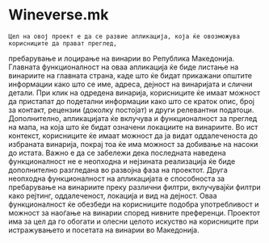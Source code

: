 # Wineverse.mk
	
	Цел на овој проект е да се развие апликација, која ќе овозможува корисниците да прават преглед,
пребарување и лоцирање на винарии во Република Македонија.
Главната функционалност на оваа апликација ќе биде листање на винариите на главната страна, каде што
ќе бидат прикажани општите информации како што се име, адреса, дејност на винаријата и слични детали.
При клик на одредена винарија, корисниците ќе имаат можност да пристапат до подетални информации како
што се краток опис, број за контакт, рецензии (доколку постојат) и други релевантни податоци.
Дополнително, апликацијата ќе вклучува и функционалност за преглед на мапа, на која што ќе бидат
означени локациите на винариите. Во ист контекст, корисниците ќе имаат можност да ја видат
оддалеченоста до избраната винарија, покрај тоа ќе има можност за добивање на насоки до истата.
Важно е да се забележи дека последната наведена функционалност не е неопходна и нејзината реализација
ќе биде дополнително разгледана во развојна фаза на проектот.
Друга неопходна функционалност на апликацијата е способноста за пребарување на винариите преку
различни филтри, вклучувајќи филтри како рејтинг, оддалеченост, локација и вид на дејност.
Оваа функционалност ќе обезбеди на корисниците подобра употребливост и можност за наоѓање на
винарии според нивните преференци. Проектот има за цел да го обогати и олесни целото искуство
на корисниците при истражувањето и посетата на винарии во Македонија.
